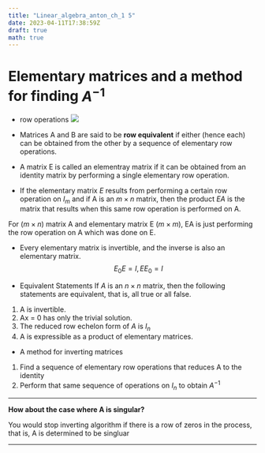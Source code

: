 ```yaml
---
title: "Linear_algebra_anton_ch_1 5"
date: 2023-04-11T17:38:59Z
draft: true
math: true
---
```


# Elementary matrices and a method for finding $A^{-1}$

- row operations
    ![](/row_operations.png)

- Matrices A and B are said to be **row equivalent** if either (hence each) can be obtained from the other by a sequence of elementary row operations.
- A matrix E is called an elementray matrix if it can be obtained from an identity matrix by performing a single elementary row operation.

- If the elementary matrix $E$ results from performing a certain row operation on $I_m$ and if A is an $m \times n$ matrix, then the product $EA$ is the matrix that results when this same row operation is performed on A.

For ($m \times n$) matrix A and elementary matrix E ($m \times m$), EA is just performing the row operation on A which was done on E.

- Every elementary matrix is invertible, and the inverse is also an elementary matrix.
$$
E_0E = I, EE_0 = I
$$

- Equivalent Statements
If $A$ is an $n \times n$ matrix, then the following statements are equivalent, that is, all true or all false.

1. A is invertible.
2. Ax = 0 has only the trivial solution.
3. The reduced row echelon form of $A$ is $I_n$
4. A is expressible as a product of elementary matrices.

- A method for inverting matrices
1. Find a sequence of elementary row operations that reduces A to the identity
2. Perform that same sequence of operations on $I_n$ to obtain $A^{-1}$

---
**How about the case where A is singular?**

You would stop inverting algorithm if there is a row of zeros in the process, that is, A is determined to be singluar

---